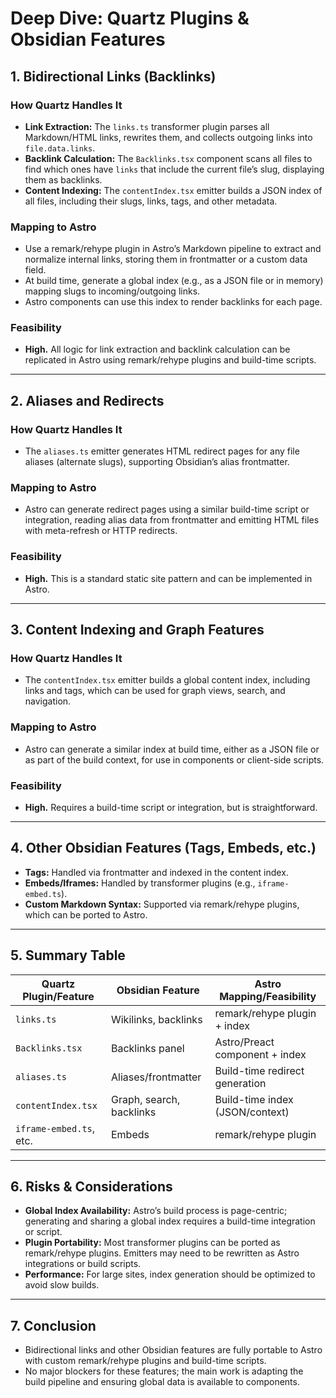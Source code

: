 # Deep Dive: Quartz Plugins & Obsidian Features

## 1. Bidirectional Links (Backlinks)

### How Quartz Handles It
- **Link Extraction:** The `links.ts` transformer plugin parses all Markdown/HTML links, rewrites them, and collects outgoing links into `file.data.links`.
- **Backlink Calculation:** The `Backlinks.tsx` component scans all files to find which ones have `links` that include the current file’s slug, displaying them as backlinks.
- **Content Indexing:** The `contentIndex.tsx` emitter builds a JSON index of all files, including their slugs, links, tags, and other metadata.

### Mapping to Astro
- Use a remark/rehype plugin in Astro’s Markdown pipeline to extract and normalize internal links, storing them in frontmatter or a custom data field.
- At build time, generate a global index (e.g., as a JSON file or in memory) mapping slugs to incoming/outgoing links.
- Astro components can use this index to render backlinks for each page.

### Feasibility
- **High.** All logic for link extraction and backlink calculation can be replicated in Astro using remark/rehype plugins and build-time scripts.

---

## 2. Aliases and Redirects

### How Quartz Handles It
- The `aliases.ts` emitter generates HTML redirect pages for any file aliases (alternate slugs), supporting Obsidian’s alias frontmatter.

### Mapping to Astro
- Astro can generate redirect pages using a similar build-time script or integration, reading alias data from frontmatter and emitting HTML files with meta-refresh or HTTP redirects.

### Feasibility
- **High.** This is a standard static site pattern and can be implemented in Astro.

---

## 3. Content Indexing and Graph Features

### How Quartz Handles It
- The `contentIndex.tsx` emitter builds a global content index, including links and tags, which can be used for graph views, search, and navigation.

### Mapping to Astro
- Astro can generate a similar index at build time, either as a JSON file or as part of the build context, for use in components or client-side scripts.

### Feasibility
- **High.** Requires a build-time script or integration, but is straightforward.

---

## 4. Other Obsidian Features (Tags, Embeds, etc.)
- **Tags:** Handled via frontmatter and indexed in the content index.
- **Embeds/Iframes:** Handled by transformer plugins (e.g., `iframe-embed.ts`).
- **Custom Markdown Syntax:** Supported via remark/rehype plugins, which can be ported to Astro.

---

## 5. Summary Table

| Quartz Plugin/Feature      | Obsidian Feature         | Astro Mapping/Feasibility         |
|---------------------------|--------------------------|-----------------------------------|
| `links.ts`                | Wikilinks, backlinks     | remark/rehype plugin + index      |
| `Backlinks.tsx`           | Backlinks panel          | Astro/Preact component + index    |
| `aliases.ts`              | Aliases/frontmatter      | Build-time redirect generation    |
| `contentIndex.tsx`        | Graph, search, backlinks | Build-time index (JSON/context)   |
| `iframe-embed.ts`, etc.   | Embeds                   | remark/rehype plugin              |

---

## 6. Risks & Considerations
- **Global Index Availability:** Astro’s build process is page-centric; generating and sharing a global index requires a build-time integration or script.
- **Plugin Portability:** Most transformer plugins can be ported as remark/rehype plugins. Emitters may need to be rewritten as Astro integrations or build scripts.
- **Performance:** For large sites, index generation should be optimized to avoid slow builds.

---

## 7. Conclusion
- Bidirectional links and other Obsidian features are fully portable to Astro with custom remark/rehype plugins and build-time scripts.
- No major blockers for these features; the main work is adapting the build pipeline and ensuring global data is available to components.
